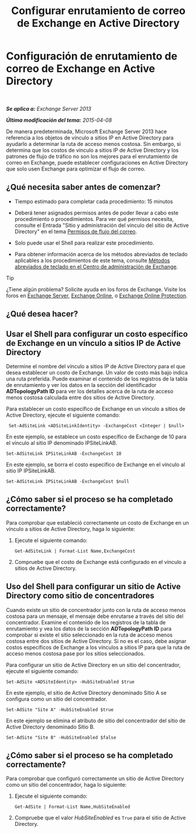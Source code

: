 ﻿---
title: 'Configurar enrutamiento de correo de Exchange en Active Directory'
TOCTitle: Configuración de enrutamiento de correo de Exchange en Active Directory
ms:assetid: d01f8545-c201-4a96-be39-ed4c7008afcf
ms:mtpsurl: https://technet.microsoft.com/es-es/library/JJ674705(v=EXCHG.150)
ms:contentKeyID: 49895925
ms.date: 04/23/2018
mtps_version: v=EXCHG.150
ms.translationtype: HT
---

# Configuración de enrutamiento de correo de Exchange en Active Directory

 

_**Se aplica a:** Exchange Server 2013_

_**Última modificación del tema:** 2015-04-08_

De manera predeterminada, Microsoft Exchange Server 2013 hace referencia a los objetos de vínculo a sitios IP en Active Directory para ayudarlo a determinar la ruta de acceso menos costosa. Sin embargo, si determina que los costos de vínculo a sitios IP de Active Directory y los patrones de flujo de tráfico no son los mejores para el enrutamiento de correo en Exchange, puede establecer configuraciones en Active Directory que solo usen Exchange para optimizar el flujo de correo.

## ¿Qué necesita saber antes de comenzar?

  - Tiempo estimado para completar cada procedimiento: 15 minutos

  - Deberá tener asignados permisos antes de poder llevar a cabo este procedimiento o procedimientos. Para ver qué permisos necesita, consulte el Entrada "Sitio y administración del vínculo del sitio de Active Directory" en el tema [Permisos de flujo del correo](mail-flow-permissions-exchange-2013-help.md).

  - Solo puede usar el Shell para realizar este procedimiento.

  - Para obtener información acerca de los métodos abreviados de teclado aplicables a los procedimientos de este tema, consulte [Métodos abreviados de teclado en el Centro de administración de Exchange](keyboard-shortcuts-in-the-exchange-admin-center-exchange-online-protection-help.md).


> [!TIP]
> ¿Tiene algún problema? Solicite ayuda en los foros de Exchange. Visite los foros en <A href="https://go.microsoft.com/fwlink/p/?linkid=60612">Exchange Server</A>, <A href="https://go.microsoft.com/fwlink/p/?linkid=267542">Exchange Online</A>, o <A href="https://go.microsoft.com/fwlink/p/?linkid=285351">Exchange Online Protection</A>.



## ¿Qué desea hacer?

## Usar el Shell para configurar un costo específico de Exchange en un vínculo a sitios IP de Active Directory

Determine el nombre del vínculo a sitios IP de Active Directory para el que desea establecer un costo de Exchange. Un valor de costo más bajo indica una ruta preferida. Puede examinar el contenido de los registros de la tabla de enrutamiento y ver los datos en la sección del identificador **ADTopologyPath ID** para ver los detalles acerca de la ruta de acceso menos costosa calculada entre dos sitios de Active Directory.

Para establecer un costo específico de Exchange en un vínculo a sitios de Active Directory, ejecute el siguiente comando:

``` 
 Set-AdSiteLink <ADSiteLinkIdentity> -ExchangeCost <Integer | $null>
```

En este ejemplo, se establece un costo específico de Exchange de 10 para el vínculo al sitio IP denominado IPSiteLinkAB.

    Set-AdSiteLink IPSiteLinkAB -ExchangeCost 10

En este ejemplo, se borra el costo específico de Exchange en el vínculo al sitio IP IPSiteLinkAB.

    Set-AdSiteLink IPSiteLinkAB -ExchangeCost $null

## ¿Cómo saber si el proceso se ha completado correctamente?

Para comprobar que estableció correctamente un costo de Exchange en un vínculo a sitios de Active Directory, haga lo siguiente:

1.  Ejecute el siguiente comando:
    
        Get-AdSiteLink | Format-List Name,ExchangeCost

2.  Compruebe que el costo de Exchange está configurado en el vínculo a sitios de Active Directory.

## Uso del Shell para configurar un sitio de Active Directory como sitio de concentradores

Cuando existe un sitio de concentrador junto con la ruta de acceso menos costosa para un mensaje, el mensaje debe enrutarse a través del sitio del concentrador. Examine el contenido de los registros de la tabla de enrutamiento y vea los datos de la sección **ADTopologyPath ID** para comprobar si existe el sitio seleccionado en la ruta de acceso menos costosa entre dos sitios de Active Directory. Si no es el caso, debe asignar costos específicos de Exchange a los vínculos a sitios IP para que la ruta de acceso menos costosa pase por los sitios seleccionados.

Para configurar un sitio de Active Directory en un sitio del concentrador, ejecute el siguiente comando:

    Set-AdSite <ADSiteIdentity> -HubSiteEnabled $true

En este ejemplo, el sitio de Active Directory denominado Sitio A se configura como un sitio del concentrador.

    Set-AdSite "Site A" -HubSiteEnabled $true

En este ejemplo se elimina el atributo de sitio del concentrador del sitio de Active Directory denominado Sitio B.

    Set-AdSite "Site B" -HubSiteEnabled $false

## ¿Cómo saber si el proceso se ha completado correctamente?

Para comprobar que configuró correctamente un sitio de Active Directory como un sitio del concentrador, haga lo siguiente:

1.  Ejecute el siguiente comando:
    
        Get-AdSite | Format-List Name,HubSiteEnabled

2.  Compruebe que el valor *HubSiteEnabled* es `True` para el sitio de Active Directory.

